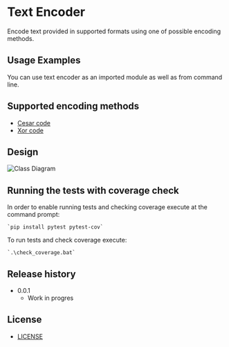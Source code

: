 # Text Encoder

Encode text provided in supported formats using one of possible encoding methods.

## Usage Examples

You can use text encoder as an imported module as well 
as from command line.

## Supported encoding methods

* [Cesar code](https://en.wikipedia.org/wiki/Caesar_cipher)
* [Xor code](https://en.wikipedia.org/wiki/XOR_cipher)

## Design

![Class Diagram](http://www.plantuml.com/plantuml/proxy?cache=no&src=https://raw.githubusercontent.com/meeetju/text_encoder/meeetju/start/docs/design.puml)

## Running the tests with coverage check

In order to enable running tests and checking
coverage execute at the command prompt:

    `pip install pytest pytest-cov`
    
To run tests and check coverage execute:

    `.\check_coverage.bat`
    
## Release history

* 0.0.1
    * Work in progres
	
## License


* [LICENSE](LICENSE.md)